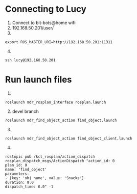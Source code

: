 # Connecting to Lucy
1. Connect to bit-bots@home wifi
2. 192.168.50.201/user/
3. 
```
export ROS_MASTER_URI=http://192.168.50.201:11311
```
4. 
```
ssh lucy@192.168.50.201
```


# Run launch files
1. 
```
roslaunch mdr_rosplan_interface rosplan.launch
```
2. devel branch
```
roslaunch mdr_find_object_action find_object.launch
```
3. 
```
roslaunch mdr_find_object_action find_object_client.launch
```
4.
```
rostopic pub /kcl_rosplan/action_dispatch rosplan_dispatch_msgs/ActionDispatch "action_id: 0
plan_id: 0
name: 'find_object'
parameters:
- {key: 'obj_name', value: 'Snacks'}
duration: 0.0
dispatch_time: 0.0" -1
```
